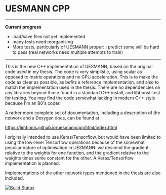 UESMANN CPP
===========

---
**Current progress**
* load/save files not yet implemented
* many tests need reorganising 
* More tests, particularly of UESMANN proper:
I predict some will be hard to pass
(real networks need multiple attempts to train)

---


This is the new C++ implementation of UESMANN, based on the original
code used in my thesis. 
The code is very simplistic, using scalar as opposed to matrix operations
and no GPU acceleration. This is to make the code as clear as possible,
as befits a reference implementation, and also to match the implementation
used in the thesis. There are no dependencies on any libraries beyond
those found in a standard C++ install, and libboost-test for testing.
You may find the code somewhat lacking in modern C++ style because I'm
an 80's coder.

A rather more complete set of documentation, including a description
of the network and a Doxygen docs, can be found at

https://jimfinnis.github.io/uesmanncpp/html/index.html

I originally intended to use Keras/Tensorflow,
but would have been limited to using the low-level Tensorflow operations
because of the somewhat peculiar nature of optimisation in UESMANN:
we descend the gradient relative to the weights for one function,
and the gradient relative to the weights times some constant for the other.
A Keras/Tensorflow implementation is planned.

Implementations of the other network types mentioned in the thesis
are also included.


[![Build Status](https://travis-ci.com/jimfinnis/uesmanncpp.svg?branch=master)](https://travis-ci.com/jimfinnis/uesmanncpp)
